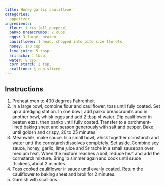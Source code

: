 ```yaml
---
title: Honey garlic cauliflower
categories:
- appetizer
ingredients:
  flour: 1 cup (all purpose)
  panko breadcrumbs: 2 cups
  eggs: 3 large, beaten
  cauliflower: 1 head, chopped into bite size florets
  honey: 1/3 cup
  lime juice: 5 tbsp.
  sriracha: 1 tbsp.
  water: ¼ cup
  corn starch: 2 tsp.
  scallions: ¼ cup sliced
---
```

## Instructions
1.	Preheat oven to 400 degrees Fahrenheit
2.	In a large bowl, combine flour and cauliflower, toss until fully coated. Set up a dredging station. In one bowl, add panko breadcrumbs and in another bowl, whisk eggs and add 2 tbsp of water. Dip cauliflower in beaten eggs, then panko until fully coated. Transfer to a parchment-lined baking sheet and season generously with salt and pepper. Bake until golden and crispy, 20 to 25 minutes
3.	Meanwhile, make sauce. In a small bowl, whisk together cornstarch and water until the cornstarch dissolves completely. Set aside. Combine soy sauce, honey, garlic, lime juice and Srirache in a small saucepan over medium heat. When the mixture reaches a boil, reduce heat and add the cornstarch mixture. Bring to simmer again and cook until sauce thickens, about 2 minutes.
4.	Toss cooked cauliflower in sauce until evenly coated. Return the cauliflower to baking sheet and broil for 2 minutes. 
5.	Garnish with scallions
